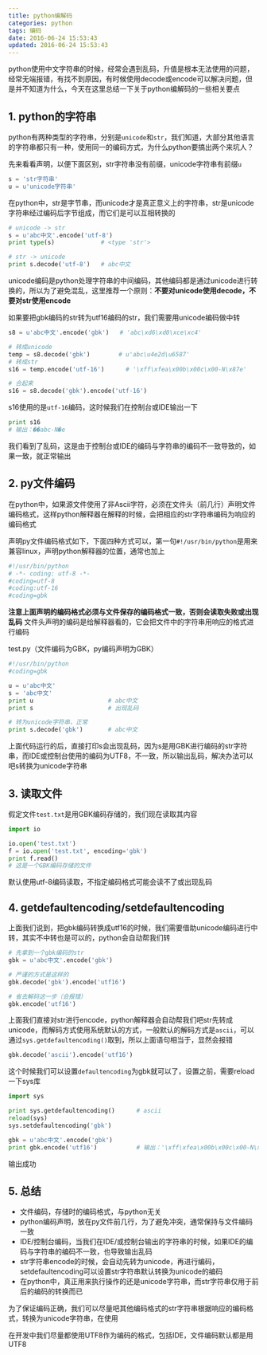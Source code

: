 ```yaml
---
title: python编解码
categories: python
tags: 编码
date: 2016-06-24 15:53:43
updated: 2016-06-24 15:53:43
---
```


python使用中文字符串的时候，经常会遇到乱码，升值是根本无法使用的问题，经常无端报错，有找不到原因，有时候使用decode或encode可以解决问题，但是并不知道为什么，今天在这里总结一下关于python编解码的一些相关要点

<!-- more -->
## 1. python的字符串
python有两种类型的字符串，分别是`unicode`和`str`，我们知道，大部分其他语言的字符串都只有一种，使用同一的编码方式，为什么python要搞出两个来坑人？

先来看看声明，以便下面区别，str字符串没有前缀，unicode字符串有前缀`u`
```python
s = 'str字符串'
u = u'unicode字符串'
```

在python中，str是字节串，而unicode才是真正意义上的字符串，str是unicode字符串经过编码后字节组成，而它们是可以互相转换的
```python
# unicode -> str
s = u'abc中文'.encode('utf-8')
print type(s)             # <type 'str'>

# str -> unicode
print s.decode('utf-8')   # abc中文
```

unicode编码是python处理字符串的中间编码，其他编码都是通过unicode进行转换的，所以为了避免混乱，这里推荐一个原则：**不要对unicode使用decode，不要对str使用encode**

如果要把gbk编码的str转为utf16编码的str，我们需要用unicode编码做中转
```python
s8 = u'abc中文'.encode('gbk')   # 'abc\xd6\xd0\xce\xc4'

# 转成unicode
temp = s8.decode('gbk')        # u'abc\u4e2d\u6587'
# 转成str
s16 = temp.encode('utf-16')      # '\xff\xfea\x00b\x00c\x00-N\x87e'

# 合起来
s16 = s8.decode('gbk').encode('utf-16')
```

s16使用的是`utf-16`编码，这时候我们在控制台或IDE输出一下
```python
print s16
# 输出：��abc-N�e
```
我们看到了乱码，这是由于控制台或IDE的编码与字符串的编码不一致导致的，如果一致，就正常输出

## 2. py文件编码
在python中，如果源文件使用了非Ascii字符，必须在文件头（前几行）声明文件编码格式，这样python解释器在解释的时候，会把相应的str字符串编码为响应的编码格式

声明py文件编码格式如下，下面四种方式可以，第一句`#!/usr/bin/python`是用来兼容linux，声明python解释器的位置，通常也加上
```python
#!/usr/bin/python
# -*- coding: utf-8 -*-
#coding=utf-8
#coding:utf-16
#coding=gbk
```
**注意上面声明的编码格式必须与文件保存的编码格式一致，否则会读取失败或出现乱码**
文件头声明的编码是给解释器看的，它会把文件中的字符串用响应的格式进行编码

test.py（文件编码为GBK，py编码声明为GBK）
```python
#!/usr/bin/python
#coding=gbk

u = u'abc中文'
s = 'abc中文'
print u                     # abc中文
print s                     # 出现乱码

# 转为unicode字符串，正常
print s.decode('gbk')       # abc中文
```
上面代码运行的后，直接打印s会出现乱码，因为s是用GBK进行编码的str字符串，而IDE或控制台使用的编码为UTF8，不一致，所以输出乱码，解决办法可以吧s转换为unicode字符串

## 3. 读取文件
假定文件`test.txt`是用GBK编码存储的，我们现在读取其内容
```python
import io

io.open('test.txt')
f = io.open('test.txt', encoding='gbk')
print f.read()
# 这是一个GBK编码存储的文件
```
默认使用utf-8编码读取，不指定编码格式可能会读不了或出现乱码

## 4. getdefaultencoding/setdefaultencoding
上面我们说到，把gbk编码转换成utf16的时候，我们需要借助unicode编码进行中转，其实不中转也是可以的，python会自动帮我们转
```python
# 先拿到一个gbk编码的str
gbk = u'abc中文'.encode('gbk')

# 严谨的方式是这样的
gbk.decode('gbk').encode('utf16')

# 省去解码这一步（会报错）
gbk.encode('utf16')
```
上面我们直接对str进行encode，python解释器会自动帮我们吧str先转成unicode，而解码方式使用系统默认的方式，一般默认的解码方式是`ascii`，可以通过`sys.getdefaultencoding()`取到，所以上面语句相当于，显然会报错
```python
gbk.decode('ascii').encode('utf16')
```
这个时候我们可以设置`defaultencoding`为gbk就可以了，设置之前，需要reload一下sys库
```python
import sys

print sys.getdefaultencoding()      # ascii
reload(sys)
sys.setdefaultencoding('gbk')

gbk = u'abc中文'.encode('gbk')
print gbk.encode('utf16')           # 输出：'\xff\xfea\x00b\x00c\x00-N\x87e'
```
输出成功

## 5. 总结
* 文件编码，存储时的编码格式，与python无关
* python编码声明，放在py文件前几行，为了避免冲突，通常保持与文件编码一致
* IDE/控制台编码，当我们在IDE/或控制台输出的字符串的时候，如果IDE的编码与字符串的编码不一致，也导致输出乱码
* str字符串encode的时候，会自动先转为unicode，再进行编码，setdefaultencoding可以设置str字符串默认转换为unicode的编码
* 在python中，真正用来执行操作的还是unicode字符串，而str字符串仅用于前后的编码的转换而已


为了保证编码正确，我们可以尽量吧其他编码格式的str字符串根据响应的编码格式，转换为unicode字符串，在使用

在开发中我们尽量都使用UTF8作为编码的格式，包括IDE，文件编码默认都是用UTF8
